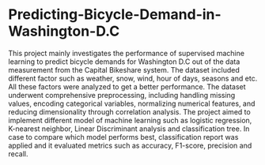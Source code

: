 # Predicting-Bicycle-Demand-in-Washington-D.C
This project mainly investigates the performance of supervised machine learning to predict bicycle demands for Washington D.C out of the data measurement from the Capital Bikeshare system. The dataset included different factor such as weather, snow, wind, hour of days, seasons and etc. All these factors were analyzed to get a better performance.
The dataset underwent comprehensive preprocessing, including handling missing values, encoding categorical variables, normalizing numerical features, and reducing dimensionality through correlation analysis. The project aimed to implement
different model of machine learning such as logistic regression, K-nearest neighbor, Linear Discriminant analysis and classification tree. In case to compare which model performs best, classification report was applied and it evaluated metrics such as accuracy, F1-score, precision and recall. 
